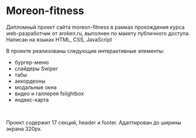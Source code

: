 # Moreon-fitness
Дипломный проект сайта moreon-fitness в рамках прохождения курса web-разработчик от aroken.ru, выполнен по макету публичного доступа. Написан на языках HTML, CSS, JavaScript
<br>

В проекте реализованы следующие интерактивные элементы:
* бургер-меню
* слайдеры Swiper
* табы
* аккордеоны
* модальные окна
* видео и галлерея fslightbox
* яндекс-карта
<br>

Проект содержит 17 секций, header и footer. Адаптирован до ширины экрана 320px.
